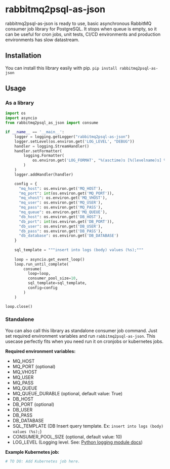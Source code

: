 
# rabbitmq2psql-as-json

rabbitmq2psql-as-json is ready to use, basic asynchronous RabbitMQ consumer job library for PostgreSQL. It stops when queue is empty, so it can be useful for cron jobs, unit tests, CI/CD environments and production environments has slow datastream.

## Installation

You can install this library easily with pip.
`pip install rabbitmq2psql-as-json` 

## Usage
### As a library
```py
import os
import asyncio
from rabbitmq2psql_as_json import consume

if __name__ == '__main__':
    logger = logging.getLogger("rabbitmq2psql-as-json")
    logger.setLevel(os.environ.get('LOG_LEVEL', "DEBUG"))
    handler = logging.StreamHandler()
    handler.setFormatter(
        logging.Formatter(
            os.environ.get('LOG_FORMAT', "%(asctime)s [%(levelname)s] %(name)s: %(message)s")
        )
    )
    logger.addHandler(handler)

    config = {
      "mq_host": os.environ.get('MQ_HOST'),
	  "mq_port": int(os.environ.get('MQ_PORT')), 
	  "mq_vhost": os.environ.get('MQ_VHOST'),
	  "mq_user": os.environ.get('MQ_USER'),
	  "mq_pass": os.environ.get('MQ_PASS'),
	  "mq_queue": os.environ.get('MQ_QUEUE'), 
	  "db_host": os.environ.get('DB_HOST'),
	  "db_port": int(os.environ.get('DB_PORT')),
	  "db_user": os.environ.get('DB_USER'),
	  "db_pass": os.environ.get('DB_PASS'),
	  "db_database": os.environ.get('DB_DATABASE') 
    }
  
    sql_template = """insert into logs (body) values (%s);""" 
  
    loop = asyncio.get_event_loop()
    loop.run_until_complete(
        consume(
          loop=loop,
          consumer_pool_size=10,
          sql_template=sql_template,
          config=config
        )
    )

loop.close()
```

### Standalone
You can also call this library as standalone consumer job command.  Just set required environment variables and run `rabbitmq2psql-as-json`. This usecase perfectly fits when you need run it on cronjobs or kubernetes jobs. 

**Required environment variables:**
- MQ_HOST
- MQ_PORT (optional)
- MQ_VHOST
- MQ_USER
- MQ_PASS
- MQ_QUEUE
- MQ_QUEUE_DURABLE (optional, default value: True)
- DB_HOST
- DB_PORT (optional)
- DB_USER
- DB_PASS
- DB_DATABASE
- SQL_TEMPLATE (DB Insert query template. Ex: `insert into logs (body) values (%s);`)
-  CONSUMER_POOL_SIZE (optional, default value: 10)
-  LOG_LEVEL (Logging level. See: [Python logging module docs](https://docs.python.org/3/library/logging.html#logging-levels))

**Example Kubernetes job:** 
 ```yaml
# TO DO: Add Kubernetes job here.
 ```

